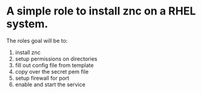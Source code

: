 # A simple role to install znc on a RHEL system.

The roles goal will be to:

1. install znc
2. setup permissions on directories
3. fill out config file from template
4. copy over the secret pem file
5. setup firewall for port
6. enable and start the service

